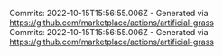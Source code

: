 Commits: 2022-10-15T15:56:55.006Z - Generated via https://github.com/marketplace/actions/artificial-grass
<br>
Commits: 2022-10-15T15:56:55.006Z - Generated via https://github.com/marketplace/actions/artificial-grass
<br>
